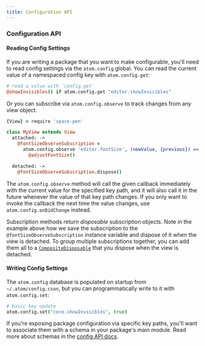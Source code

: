 ```yaml
---
title: Configuration API
---
```

### Configuration API

#### Reading Config Settings

If you are writing a package that you want to make configurable, you'll need to read config settings via the `atom.config` global. You can read the current value of a namespaced config key with `atom.config.get`:

```coffeescript
# read a value with `config.get`
@showInvisibles() if atom.config.get "editor.showInvisibles"
```

Or you can subscribe via `atom.config.observe` to track changes from any view object.

```coffeescript
{View} = require 'space-pen'

class MyView extends View
  attached: ->
    @fontSizeObserveSubscription =
      atom.config.observe 'editor.fontSize', (newValue, {previous}) =>
        @adjustFontSize()

  detached: ->
    @fontSizeObserveSubscription.dispose()
```

The `atom.config.observe` method will call the given callback immediately with the current value for the specified key path, and it will also call it in the future whenever the value of that key path changes. If you only want to invoke the callback the next time the value changes, use `atom.config.onDidChange`
instead.

Subscription methods return *disposable* subscription objects. Note in the example above how we save the subscription to the `@fontSizeObserveSubscription` instance variable and dispose of it when the view is detached. To group multiple subscriptions together, you can add them all to a [`CompositeDisposable`](https://atom.io/docs/api/latest/CompositeDisposable) that you dispose when the view is detached.

#### Writing Config Settings

The `atom.config` database is populated on startup from `~/.atom/config.cson`, but you can programmatically write to it with `atom.config.set`:

```coffeescript
# basic key update
atom.config.set("core.showInvisibles", true)
```

If you're exposing package configuration via specific key paths, you'll want to associate them with a schema in your package's main module. Read more about schemas in the [config API docs](https://atom.io/docs/api/latest/Config).
